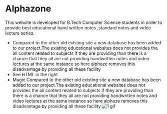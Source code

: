 # Alphazone

This website is developed for B.Tech Computer Science students in  order to provide best educational hand written notes ,standard notes and   video lecture series.


  -  Compared to the other old existing site a new  database has been added to our project.The existing educational websites does not provides the all content related to subjects if they are providing than there is a chance that they  all are not providing handwritten notes and video lectures at the same  instance so here alphoze removes this disadvantage by providing all       these facility
  - See HTML in the right
  - Magic
 Compared to the other old existing site a new  database has been added to our project.The existing educational websites does not provides the all content related to subjects if they are providing than there is a chance that they  all are not providing handwritten notes and video lectures at the same  instance so here alphoze removes this disadvantage by providing all       these facility
![1 gif](https://user-images.githubusercontent.com/53748350/99796627-d32aa780-2b53-11eb-8b87-426ce4752066.gif)
